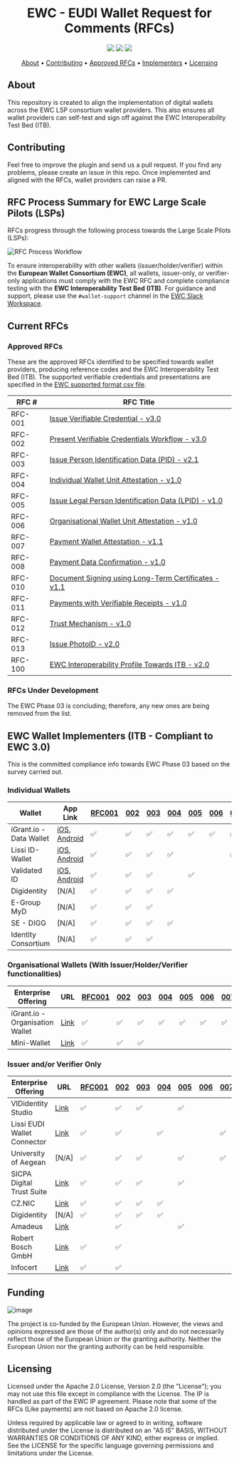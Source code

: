 <h1 align="center">
    EWC - EUDI Wallet Request for Comments (RFCs)
</h1>

<p align="center">
    <a href="/../../commits/" title="Last Commit"><img src="https://img.shields.io/github/last-commit/EWC-consortium/eudi-wallet-rfcs?style=flat"></a>
    <a href="/../../issues" title="Open Issues"><img src="https://img.shields.io/github/issues/EWC-consortium/eudi-wallet-rfcs?style=flat"></a>
    <a href="./LICENSE" title="License"><img src="https://img.shields.io/badge/License-Apache%202.0-yellowgreen?style=flat"></a>
</p>

<p align="center">
  <a href="#about">About</a> •
  <a href="#contributing">Contributing</a> •
  <a href="#approved-rfcs">Approved RFCs</a> •
  <a href="#ewc-wallet-implementers-itb---compliant-to-ewc-21">Implementers</a> •
  <a href="#licensing">Licensing</a>
</p>

## About

This repository is created to align the implementation of digital wallets across the EWC LSP consortium wallet providers. This also ensures all wallet providers can self-test and sign off against the EWC Interoperability Test Bed (ITB).

## Contributing

Feel free to improve the plugin and send us a pull request. If you find any problems, please create an issue in this repo. Once implemented and aligned with the RFCs, wallet providers can raise a PR.

## RFC Process Summary for EWC Large Scale Pilots (LSPs)

RFCs progress through the following process towards the Large Scale Pilots (LSPs):

![RFC Process Workflow](https://github.com/user-attachments/assets/5fc6cf87-9364-47bc-8666-8817b07779df)

To ensure interoperability with other wallets (issuer/holder/verifier) within the **European Wallet Consortium (EWC)**, all wallets, issuer-only, or verifier-only applications must comply with the EWC RFC and complete compliance testing with the **EWC Interoperability Test Bed (ITB)**. For guidance and support, please use the `#wallet-support` channel in the [EWC Slack Workspace](https://eudigitaliden-gax7504.slack.com/archives/C063LNT4L4R).

## Current RFCs

### Approved RFCs

These are the approved RFCs identified to be specified towards wallet providers, producing reference codes and the EWC Interoperability Test Bed (ITB). The supported verifiable credentials and presentations are specified in the [EWC supported format csv file](https://github.com/EWC-consortium/eudi-wallet-rfcs/blob/main/ewc-supported-formats.csv).

| **RFC #** | **RFC Title**                                                                                                                                                      |
| --------- | ------------------------------------------------------------------------------------------------------------------------------------------------------------------ |
| RFC-001   | [Issue Verifiable Credential - v3.0](ewc-rfc001-issue-verifiable-credential.md)                                                                                    |
| RFC-002   | [Present Verifiable Credentials Workflow - v3.0](ewc-rfc002-present-verifiable-credentials.md)                                                                     |
| RFC-003   | [Issue Person Identification Data (PID) - v2.1](ewc-rfc003-issue-person-identification-data.md)                                                                    |
| RFC-004   | [Individual Wallet Unit Attestation - v1.0](ewc-rfc004-individual-wallet-attestation.md)                                                                           |
| RFC-005   | [Issue Legal Person Identification Data (LPID) - v1.0](ewc-rfc005-issue-legal-person-identification-data.md)                                                       |
| RFC-006   | [Organisational Wallet Unit Attestation - v1.0](/ewc-rfc006-organisational-wallet-unit-attestation.md)                                                             |
| RFC-007   | [Payment Wallet Attestation - v1.1](payment-rfcs/ewc-rfc007-payment-wallet-attestation.md)                                                                         |
| RFC-008   | [Payment Data Confirmation - v1.0](payment-rfcs/ewc-rfc008-payment-data-confirmation.md)                                                                           |
| RFC-010   | [Document Signing using Long-Term Certificates - v1.1](ewc-rfc010-long-term-certifice-qes-creation.md)                                                             |
| RFC-011   | [Payments with Verifiable Receipts - v1.0](ewc-rfc011-payments-with-verifiable-receipts.md)                                                                        |
| RFC-012   | [Trust Mechanism - v1.0](ewc-rfc012-trust-mechanism.md)                                                                                                            |
| RFC-013   | [Issue PhotoID - v2.0](ewc-rfc013-issue-photoid.md)                                                                                                                |
| RFC-100   | [EWC Interoperability Profile Towards ITB - v2.0](https://github.com/EWC-consortium/eudi-wallet-rfcs/blob/main/ewc-rfc100-interoperability-profile-towards-itb.md) |

### RFCs Under Development

The EWC Phase 03 is concluding; therefore, any new ones are being removed from the list.

## EWC Wallet Implementers (ITB - Compliant to EWC 3.0)

This is the committed compliance info towards EWC Phase 03 based on the survey carried out.

### Individual Wallets

| Wallet                  | App Link                                                                                                                                             | [RFC001](ewc-rfc001-issue-verifiable-credential.md) | [002](ewc-rfc002-present-verifiable-credentials.md) | [003](ewc-rfc003-issue-person-identification-data.md) | [004](ewc-rfc004-individual-wallet-attestation.md) | [005](ewc-rfc005-issue-legal-person-identification-data.md) | [006](ewc-rfc006-organisational-wallet-unit-attestation.md) | [007](payment-rfcs/ewc-rfc007-payment-wallet-attestation.md) | [008](payment-rfcs/ewc-rfc008-payment-data-confirmation.md) | [010](ewc-rfc010-long-term-certifice-qes-creation.md) | [011](ewc-rfc011-payments-with-verifiable-receipts.md) | [012](ewc-rfc012-trust-mechanism.md) | [013](ewc-rfc013-issue-photoid.md) | [100](ewc-rfc100-interoperability-profile-towards-itb-v1.0.md) |
| ----------------------- | ---------------------------------------------------------------------------------------------------------------------------------------------------- | --------------------------------------------------- | --------------------------------------------------- | ----------------------------------------------------- | -------------------------------------------------- | ----------------------------------------------------------- | ----------------------------------------------------------- | ------------------------------------------------------------ | ----------------------------------------------------------- | ----------------------------------------------------- | ------------------------------------------------------ | ------------------------------------ | ---------------------------------- | -------------------------------------------------------------- |
| iGrant.io - Data Wallet | [iOS](https://apple.co/2Mz9nJp), [Android](https://play.google.com/store/apps/details?id=io.igrant.mobileagent)                                      | ✅                                                   | ✅                                                   | ✅                                                     | ✅                                                  | ✅                                                           | ✅                                                           | ✅                                                            | ✅                                                           | ✅                                                     | ✅                                                      | ✅                                    | ✅                                  | ✅                                                              |
| Lissi ID-Wallet         | [iOS](https://apps.apple.com/de/app/lissi-id-wallet/id6475958390), [Android](https://play.google.com/store/apps/details?id=io.lissi.mobile.android)  | ✅                                                   | ✅                                                   | ✅                                                     | ✅                                                  |                                                             |                                                             | ✅                                                            | ✅                                                           | ✅                                                     |                                                        | ✅                                    | ✅                                  | ✅                                                              |
| Validated ID            | [iOS](https://apps.apple.com/us/app/id-wallet-lsp/id6504026408), [Android](https://play.google.com/store/apps/details?id=com.vididentity.wallet.lsp) | ✅                                                   | ✅                                                   | ✅                                                     |                                                    | ✅                                                           |                                                             |                                                              |                                                             | ✅                                                     |                                                        | ✅                                    |                                    | ✅                                                              |
| Digidentity             | [N/A]                                                                                                                                                | ✅                                                   | ✅                                                   | ✅                                                     | ✅                                                  |                                                             |                                                             |                                                              |                                                             | ✅                                                     |                                                        | ✅                                    | ✅                                  | ✅                                                              |
| E-Group MyD             | [N/A]                                                                                                                                                | ✅                                                   | ✅                                                   | ✅                                                     |                                                    |                                                             |                                                             |                                                              |                                                             | ✅                                                     |                                                        |                                      |                                    | ✅                                                              |
| SE - DIGG               | [N/A]                                                                                                                                                | ✅                                                   | ✅                                                   | ✅                                                     | ✅                                                  |                                                             |                                                             |                                                              |                                                             |                                                       |                                                        |                                      |                                    | ✅                                                              |
| Identity Consortium     | [N/A]                                                                                                                                                | ✅                                                   | ✅                                                   | ✅                                                     |                                                    |                                                             |                                                             |                                                              |                                                             | ✅                                                     |                                                        |                                      |                                    |                                                                |

### Organisational Wallets (With Issuer/Holder/Verifier functionalities)

| Enterprise Offering             | URL                                                               | [RFC001](ewc-rfc001-issue-verifiable-credential.md) | [002](ewc-rfc002-present-verifiable-credentials.md) | [003](ewc-rfc003-issue-person-identification-data.md) | [004](ewc-rfc004-individual-wallet-attestation.md) | [005](ewc-rfc005-issue-legal-person-identification-data.md) | [006](ewc-rfc006-organisational-wallet-unit-attestation.md) | [007](payment-rfcs/ewc-rfc007-payment-wallet-attestation.md) | [008](payment-rfcs/ewc-rfc008-payment-data-confirmation.md) | [010](ewc-rfc010-long-term-certifice-qes-creation.md) | [011](ewc-rfc011-payments-with-verifiable-receipts.md) | [012](ewc-rfc012-trust-mechanism.md) | [013](ewc-rfc013-issue-photoid.md) | [100](ewc-rfc100-interoperability-profile-towards-itb-v1.0.md) |
| ------------------------------- | ----------------------------------------------------------------- | --------------------------------------------------- | --------------------------------------------------- | ----------------------------------------------------- | -------------------------------------------------- | ----------------------------------------------------------- | ----------------------------------------------------------- | ------------------------------------------------------------ | ----------------------------------------------------------- | ----------------------------------------------------- | ------------------------------------------------------ | ------------------------------------ | ---------------------------------- | -------------------------------------------------------------- |
| iGrant.io - Organisation Wallet | [Link](https://docs.igrant.io/docs/organisation-wallet-overview/) | ✅                                                   | ✅                                                   | ✅                                                     | ✅                                                  | ✅                                                           | ✅                                                           | ✅                                                            | ✅                                                           | ✅                                                     | ✅                                                      | ✅                                    | ✅                                  | ✅                                                              |
| Mini-Wallet                     | [Link](https://test.minisuomi.fi/swagger/)                        | ✅                                                   | ✅                                                   | ✅                                                     |                                                    |                                                             |                                                             |                                                              |                                                             |                                                       |                                                        |                                      |                                    |                                                                |

### Issuer and/or Verifier Only

| Enterprise Offering         | URL                                                                       | [RFC001](ewc-rfc001-issue-verifiable-credential.md) | [002](ewc-rfc002-present-verifiable-credentials.md) | [003](ewc-rfc003-issue-person-identification-data.md) | [004](ewc-rfc004-individual-wallet-attestation.md) | [005](ewc-rfc005-issue-legal-person-identification-data.md) | [006](ewc-rfc006-organisational-wallet-unit-attestation.md) | [007](payment-rfcs/ewc-rfc007-payment-wallet-attestation.md) | [008](payment-rfcs/ewc-rfc008-payment-data-confirmation.md) | [010](ewc-rfc010-long-term-certifice-qes-creation.md) | [011](ewc-rfc011-payments-with-verifiable-receipts.md) | [012](ewc-rfc012-trust-mechanism.md) | [013](ewc-rfc013-issue-photoid.md) | [100](ewc-rfc100-interoperability-profile-towards-itb-v1.0.md) |
| --------------------------- | ------------------------------------------------------------------------- | --------------------------------------------------- | --------------------------------------------------- | ----------------------------------------------------- | -------------------------------------------------- | ----------------------------------------------------------- | ----------------------------------------------------------- | ------------------------------------------------------------ | ----------------------------------------------------------- | ----------------------------------------------------- | ------------------------------------------------------ | ------------------------------------ | ---------------------------------- | -------------------------------------------------------------- |
| VIDidentity Studio          | [Link](https://studio.vididentity.net/login)                              | ✅                                                   | ✅                                                   | ✅                                                     |                                                    | ✅                                                           |                                                             |                                                              |                                                             | ✅                                                     |                                                        |                                      |                                    | ✅                                                              |
| Lissi EUDI Wallet Connector | [Link](https://www.lissi.id/)                                             | ✅                                                   | ✅                                                   |                                                       | ✅                                                  |                                                             |                                                             | ✅                                                            | ✅                                                           |                                                       |                                                        | ✅                                    |                                    | ✅                                                              |
| University of Aegean        | [N/A]                                                                     | ✅                                                   | ✅                                                   | ✅                                                     |                                                    | ✅                                                           |                                                             | ✅                                                            | ✅                                                           |                                                       |                                                        | ✅                                    | ✅                                  | ✅                                                              |
| SICPA Digital Trust Suite   | [Link](https://docs.dip.sicpa.com/)                                                                     | ✅                                                   | ✅                                                   | ✅                                                     |                                                    | ✅                                                           |                                                             |                                                             |                                                            |                                                       |                                                        |                                     | ✅                                  | ✅                                                              |
| CZ.NIC                      | [Link](https://eudiw.regtest.nic.cz/.well-known/openid-credential-issuer) | ✅                                                   | ✅                                                   | ✅                                                     | ✅                                                  |                                                             |                                                             |                                                              |                                                             |                                                       |                                                        |                                      |                                    |                                                                |
| Digidentity                 | [N/A]                                                                     | ✅                                                   | ✅                                                   | ✅                                                     | ✅                                                  |                                                             |                                                             |                                                              |                                                             | ✅                                                     |                                                        | ✅                                    | ✅                                  | ✅                                                              |
| Amadeus                     | [Link](https://amadeus.com/en)                                            |                                                     | ✅                                                   |                                                       |                                                    | ✅                                                           |                                                             |                                                              |                                                             |                                                       |                                                        |                                      | ✅                                  |                                                                |
| Robert Bosch GmbH           | [Link](https://orgwallet.de)                                              | ✅                                                   | ✅                                                   |                                                       |                                                    |                                                             |                                                             |                                                              |                                                             |                                                       |                                                        | ✅                                    |                                    | ✅                                                              |
| Infocert           | [Link](https://infocert.digital/)                                              | ✅                                                   | ✅                                                   |                                                       |                                                    |                                                             |                                                             |                                                              |                                                             | ✅                                                     |                                                        | ✅                                    |                                    | ✅                                                              |

## Funding

![image](https://github.com/EWC-consortium/ewc-wiki/assets/455274/1ac9b4e3-06b9-4c3c-a2af-ec5fbf584517)

The project is co-funded by the European Union. However, the views and opinions expressed are those of the author(s) only and do not necessarily reflect those of the European Union or the granting authority. Neither the European Union nor the granting authority can be held responsible.

## Licensing

Licensed under the Apache 2.0 License, Version 2.0 (the "License"); you may not use this file except in compliance with the License. The IP is handled as part of the EWC IP agreement. Please note that some of the RFCs (Like payments) are not based on Apache 2.0 license.

Unless required by applicable law or agreed to in writing, software distributed under the License is distributed on an "AS IS" BASIS, WITHOUT WARRANTIES OR CONDITIONS OF ANY KIND, either express or implied. See the LICENSE for the specific language governing permissions and limitations under the License.
